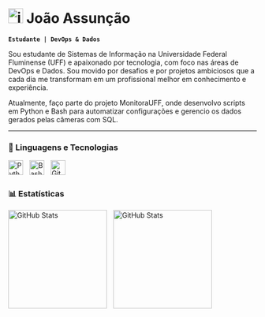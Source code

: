 # <img width="30" height="30" alt="image" src="https://github.com/user-attachments/assets/e9006d54-5dcc-4966-8fe5-0868448d43c6" /> João Assunção

**`Estudante | DevOps & Dados`**

Sou estudante de Sistemas de Informação na Universidade Federal Fluminense (UFF) e apaixonado por tecnologia, com foco nas áreas de DevOps e Dados. Sou movido por desafios e por projetos ambiciosos que a cada dia me transformam em um profissional melhor em conhecimento e experiência.

Atualmente, faço parte do projeto MonitoraUFF, onde desenvolvo scripts em Python e Bash para automatizar configurações e gerencio os dados gerados pelas câmeras com SQL.

---

### 🤖 Linguagens e Tecnologias
<div style="display: inline_block">


<img 
    align="left" 
    alt="Python" 
    title="Python"
    width="30px" 
    style="padding-right: 10px;" 
    src="https://cdn.jsdelivr.net/gh/devicons/devicon@latest/icons/python/python-original.svg" 
/>
<img
align="left"
alt="Bash"
title="Bash"
width="30px"
style="padding-right: 10px;"
src="https://cdn.jsdelivr.net/gh/devicons/devicon@latest/icons/bash/bash-original.svg"
/>
<img 
    align="left" 
    alt="Git" 
    title="Git"
    width="30px" 
    style="padding-right: 10px;" 
    src="https://cdn.jsdelivr.net/gh/devicons/devicon@latest/icons/git/git-original.svg" 
/>

<br/>
<br/>

### 📊 Estatísticas
<p>
  <img 
    align="left" 
    alt="GitHub Stats" 
    height="200" 
    style="padding-right: 10px;" 
    src="https://github-readme-stats.vercel.app/api?username=JoaoAssRego&show_icons=true&theme=tokyonight&include_all_commits=true&locale=pt-br" 
  />
  <img 
    align="left" 
    alt="GitHub Stats" 
    height="200" 
    src="https://github-readme-stats.vercel.app/api/top-langs/?username=JoaoAssRego&theme=tokyonight&layout=compact&custom_title=Tecnologias&langs_count=9&include_all_commits=true&count_private=true&hide=html,css"
  />
</p>
<br clear="left"/>
